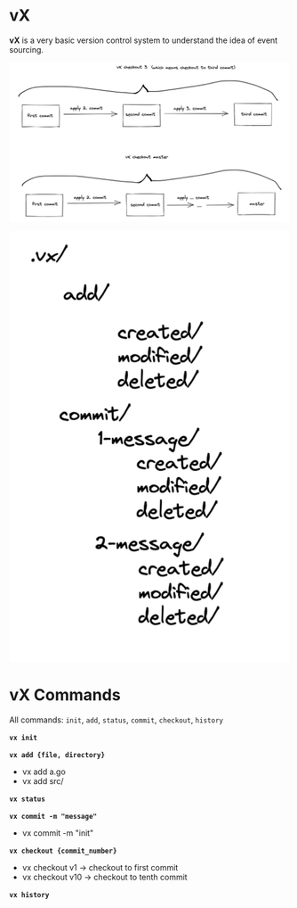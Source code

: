 # vX

**vX** is a very basic version control system to understand the idea of event sourcing.

![checkout-example](images/checkout-example.png)

![directory-arch](images/directory-arch.png)

# vX Commands

All commands: `init`, `add`, `status`, `commit`, `checkout`, `history`

**`vx init`**

**`vx add {file, directory}`**

- vx add a.go
- vx add src/

**`vx status`**

**`vx commit -m "message"`**

- vx commit -m "init"

**`vx checkout {commit_number}`**

- vx checkout v1 -> checkout to first commit
- vx checkout v10 -> checkout to tenth commit

**`vx history`**